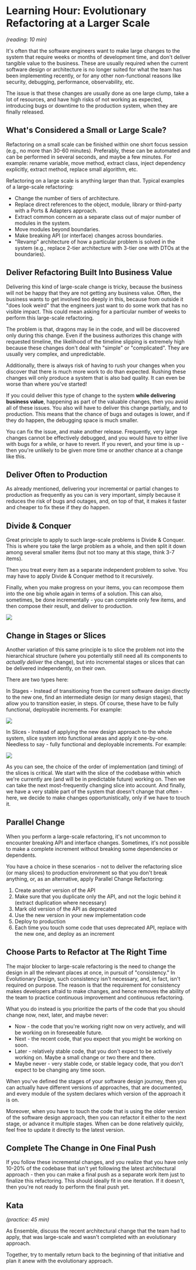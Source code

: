# Learning Hour: Evolutionary Refactoring at a Larger Scale

_(reading: 10 min)_

It's often that the software engineers want to make large changes to the system that require weeks or months of
development time, and don't deliver tangible value to the business. These are usually required when the current
software design or architecture is no longer suited for what the team has been implementing recently, or for any
other non-functional reasons like security, debugging, performance, observability, etc.

The issue is that these changes are usually done as one large clump, take a lot of resources, and have high risks
of not working as expected, introducing bugs or downtime to the production system, when they are finally released.

## What's Considered a Small or Large Scale?

Refactoring on a small scale can be finished within one short focus session (e.g., no more than 30-60 minutes). 
Preferably, these can be automated and can be performed in several seconds, and maybe a few minutes. For example:
rename variable, move method, extract class, inject dependency explicitly, extract method, replace small algorithm,
etc.

Refactoring on a large scale is anything larger than that. Typical examples of a large-scale refactoring:

- Change the number of tiers of architecture.
- Replace direct references to the object, module, library or third-party with a Ports & Adapters approach.
- Extract common concern as a separate class out of major number of modules in the system.
- Move modules beyond boundaries.
- Make breaking API (or interface) changes across boundaries.
- "Revamp" architecture of how a particular problem is solved in the system (e.g., replace 2-tier architecture with
  3-tier one with DTOs at the boundaries).

## Deliver Refactoring Built Into Business Value

Delivering this kind of large-scale change is tricky, because the business will not be happy that they are not getting
any business value. Often, the business wants to get involved too deeply in this, because from outside it "does look
weird" that the engineers just want to do some work that has no visible impact. This could mean asking for a particular
number of weeks to perform this large-scale refactoring.

The problem is that, dragons may lie in the code, and will be discovered only during this change. Even if the business
authorizes this change with requested timeline, the likelihood of the timeline slipping is extremely high because these
changes don't deal with "simple" or "complicated". They are usually very complex, and unpredictable.

Additionally, there is always risk of having to rush your changes when you discover that there is much more work to do
than expected. Rushing these changes will only produce a system that is also bad quality. It can even be worse than
where you've started!

If you could deliver this type of change to the system **while delivering business value**, happening as part of the
valuable changes, then you avoid all of these issues. You also will have to deliver this change partially, and to
production. This means that the chance of bugs and outages is lower, and if they do happen, the debugging space is much
smaller.

You can fix the issue, and make another release. Frequently, very large changes cannot be effectively debugged, and you
would have to either live with bugs for a while, or have to revert. If you revert, and your time is up - then you're
unlikely to be given more time or another chance at a change like this.

## Deliver Often to Production

As already mentioned, delivering your incremental or partial changes to production as frequently as you can is very
important, simply because it reduces the risk of bugs and outages, and, on top of that, it makes it faster and cheaper
to fix these if they do happen.

## Divide & Conquer

Great principle to apply to such large-scale problems is Divide & Conquer. This is where you take the large problem as
a whole, and then split it down among several smaller items (but not too many at this stage, think 3-7 items).

Then you treat every item as a separate independent problem to solve. You may have to apply Divide & Conquer method to
it recursively.

Finally, when you make progress on your items, you can recompose them into the one big whole again in terms of a
solution. This can also, sometimes, be done incrementally - you can complete only few items, and then compose their
result, and deliver to production.

![](img/Divide%20And%20Conquer.drawio.png)

## Change in Stages or Slices

Another variation of this same principle is to slice the problem not into the hierarchical structure (where you 
potentially still need all its components to _actually deliver_ the change), but into incremental stages or slices
that can be delivered independently, on their own.

There are two types here:

In Stages - Instead of transitioning from the current software design directly to the new one, find an intermediate
design (or many design stages), that allow you to transition easier, in steps. Of course, these have to be fully
functional, deployable increments. For example:

![](img/Stages%20Example.drawio.png)

In Slices - Instead of applying the new design approach to the whole system, slice system into functional areas and
apply it one-by-one. Needless to say - fully functional and deployable increments. For example:

![](img/Slices%20Example.drawio.png)

As you can see, the choice of the order of implementation (and timing) of the slices is critical. We start with the
slice of the codebase within which we're currently are (and will be in predictable future) working on. Then we can
take the next most-frequently changing slice into account. And finally, we have a very stable part of the system that
doesn't change that often - here, we decide to make changes opportunistically, only if we have to touch it.

## Parallel Change

When you perform a large-scale refactoring, it's not uncommon to encounter breaking API and interface changes.
Sometimes, it's not possible to make a complete increment without breaking some dependencies or dependents.

You have a choice in these scenarios - not to deliver the refactoring slice (or many slices) to production environment
so that you don't break anything, or, as an alternative, apply Parallel Change Refactoring:

1. Create another version of the API
2. Make sure that you duplicate only the API, and not the logic behind it (extract duplication where necessary)
3. Mark old version of the API as deprecated
4. Use the new version in your new implementation code
5. Deploy to production
6. Each time you touch some code that uses deprecated API, replace with the new one, and deploy as an increment

## Choose Parts to Refactor at The Right Time

The major blocker to large-scale refactoring is the need to change the design in all the relevant places at once, in
pursuit of "consistency." In Evolutionary Design, such consistency isn't necessary, and, in fact, isn't required on
purpose. The reason is that the requirement for consistency makes developers afraid to make changes, and hence removes
the ability of the team to practice continuous improvement and continuous refactoring.

What you do instead is you prioritize the parts of the code that you should change now, next, later, and maybe never:

- Now - the code that you're working right now on very actively, and will be working on in foreseeable future.
- Next - the recent code, that you expect that you might be working on soon.
- Later - relatively stable code, that you don't expect to be actively working on. Maybe a small change or two there
  and there.
- Maybe never - very stable code, or stable legacy code, that you don't expect to be changing any time soon.

When you've defined the stages of your software design journey, then you can actually have different versions of 
approaches, that are documented, and every module of the system declares which version of the approach it is on.

Moreover, when you have to touch the code that is using the older version of the software design approach, then you
can refactor it either to the next stage, or advance it multiple stages. When can be done relatively quickly, feel 
free to update it directly to the latest version.

## Complete The Change in One Final Push

If you follow these incremental changes, and you realize that you have only 10-20% of the codebase that isn't yet
following the latest architectural approach - then you can make a final push as a separate work item just to finalize
this refactoring. This should ideally fit in one iteration. If it doesn't, then you're not ready to perform the final
push yet.

## Kata

_(practice: 45 min)_

As Ensemble, discuss the recent architectural change that the team had to apply, that was large-scale
and wasn't completed with an evolutionary approach.

Together, try to mentally return back to the beginning of that initiative and plan it anew with the
evolutionary approach.
